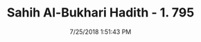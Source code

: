 ---
title        : "Sahih Al-Bukhari Hadith - 1. 795"
date         : 7/25/2018 1:51:43 PM
draft        : false
type         : "hadith"
layout       : "hadith"
BookCode     : "SHB"
VolumeNumber : "1"
HadithNumber : "795"
categories  :  ["Prayer Characteristics-Invocation before the Taslim"]
tags  :  ["Aisha"]
---